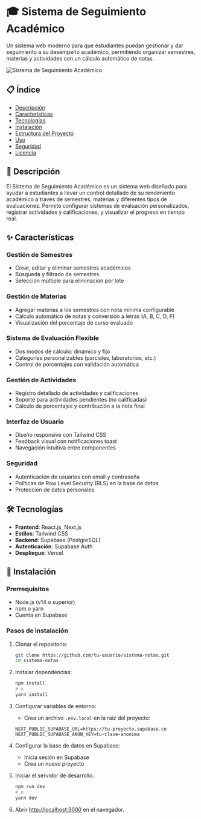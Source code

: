 # 🎓 Sistema de Seguimiento Académico

Un sistema web moderno para que estudiantes puedan gestionar y dar seguimiento a su desempeño académico, permitiendo organizar semestres, materias y actividades con un cálculo automático de notas.

![Sistema de Seguimiento Académico](https://via.placeholder.com/800x400?text=Sistema+de+Seguimiento+Acad%C3%A9mico)

## 📋 Índice

- [Descripción](#-descripción)
- [Características](#-características)
- [Tecnologías](#-tecnologías)
- [Instalación](#-instalación)
- [Estructura del Proyecto](#-estructura-del-proyecto)
- [Uso](#-uso)
- [Seguridad](#-seguridad)
- [Licencia](#-licencia)

## 📝 Descripción

El Sistema de Seguimiento Académico es un sistema web diseñado para ayudar a estudiantes a llevar un control detallado de su rendimiento académico a través de semestres, materias y diferentes tipos de evaluaciones. Permite configurar sistemas de evaluación personalizados, registrar actividades y calificaciones, y visualizar el progreso en tiempo real.

## ✨ Características

### Gestión de Semestres
- Crear, editar y eliminar semestres académicos
- Búsqueda y filtrado de semestres
- Selección múltiple para eliminación por lote

### Gestión de Materias
- Agregar materias a los semestres con nota mínima configurable
- Cálculo automático de notas y conversión a letras (A, B, C, D, F)
- Visualización del porcentaje de curso evaluado

### Sistema de Evaluación Flexible
- Dos modos de cálculo: dinámico y fijo
- Categorías personalizables (parciales, laboratorios, etc.)
- Control de porcentajes con validación automática

### Gestión de Actividades
- Registro detallado de actividades y calificaciones
- Soporte para actividades pendientes (no calificadas)
- Cálculo de porcentajes y contribución a la nota final

### Interfaz de Usuario
- Diseño responsive con Tailwind CSS
- Feedback visual con notificaciones toast
- Navegación intuitiva entre componentes

### Seguridad
- Autenticación de usuarios con email y contraseña
- Políticas de Row Level Security (RLS) en la base de datos
- Protección de datos personales

## 🛠️ Tecnologías

- **Frontend**: React.js, Next.js
- **Estilos**: Tailwind CSS
- **Backend**: Supabase (PostgreSQL)
- **Autenticación**: Supabase Auth
- **Despliegue**: Vercel

## 🚀 Instalación

### Prerrequisitos
- Node.js (v14 o superior)
- npm o yarn
- Cuenta en Supabase

### Pasos de instalación

1. Clonar el repositorio:
   ```bash
   git clone https://github.com/tu-usuario/sistema-notas.git
   cd sistema-notas
   ```

2. Instalar dependencias:
   ```bash
   npm install
   # o
   yarn install
   ```

3. Configurar variables de entorno:
   - Crea un archivo `.env.local` en la raíz del proyecto:
   ```
   NEXT_PUBLIC_SUPABASE_URL=https://tu-proyecto.supabase.co
   NEXT_PUBLIC_SUPABASE_ANON_KEY=tu-clave-anonima
   ```

4. Configurar la base de datos en Supabase:
   - Inicia sesión en Supabase
   - Crea un nuevo proyecto

5. Iniciar el servidor de desarrollo:
   ```bash
   npm run dev
   # o
   yarn dev
   ```

6. Abrir [http://localhost:3000](http://localhost:3000) en el navegador.
